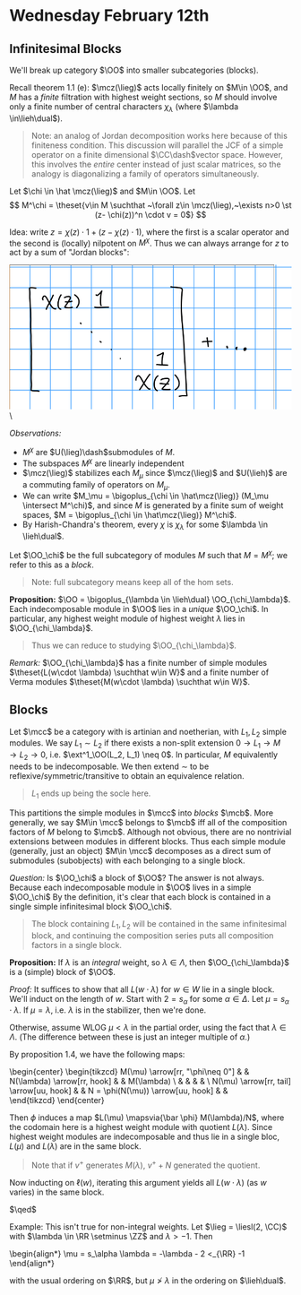 # Wednesday February 12th

## Infinitesimal Blocks

We'll break up category $\OO$ into smaller subcategories (blocks).

Recall theorem 1.1 (e):
$\mcz(\lieg)$ acts locally finitely on $M\in \OO$, and $M$ has a *finite* filtration with highest weight sections, so $M$ should involve only a finite number of central characters $\chi_\lambda$ (where $\lambda \in\lieh\dual$).

> Note: an analog of Jordan decomposition works here because of this finiteness condition.
> This discussion will parallel the JCF of a simple operator on a finite dimensional $\CC\dash$vector space.
> However, this involves the *entire* center instead of just scalar matrices, so the analogy is diagonalizing a family of operators simultaneously.

Let $\chi \in \hat \mcz(\lieg)$ and $M\in \OO$.
Let 
$$
M^\chi = \theset{v\in M \suchthat ~\forall z\in \mcz(\lieg),~\exists n>0 \st (z- \chi(z))^n \cdot v = 0$}
$$

Idea: write $z = \chi(z) \cdot 1 + (z-\chi(z)\cdot 1)$, where the first is a scalar operator and the second is (locally) nilpotent on $M^\chi$.
Thus we can always arrange for $z$ to act by a sum of "Jordan blocks":

![Image](figures/2020-02-12-09:15.png)\


*Observations:*

- $M^\chi$ are $U(\lieg)\dash$submodules of $M$.
- The subspaces $M^\chi$ are linearly independent
- $\mcz(\lieg)$ stabilizes each $M_\mu$ since $\mcz(\lieg)$ and $U(\lieh)$ are a commuting family of operators on $M_\mu$.
- We can write $M_\mu = \bigoplus_{\chi \in \hat\mcz(\lieg)} (M_\mu \intersect M^\chi)$, and since $M$ is generated by a finite sum of weight spaces, $M = \bigoplus_{\chi \in \hat\mcz(\lieg)} M^\chi$. 
- By Harish-Chandra's theorem, every $\chi$ is $\chi_\lambda$ for some $\lambda \in \lieh\dual$.

Let $\OO_\chi$ be the full subcategory of modules $M$ such that $M = M^\chi$; we refer to this as a *block*.

> Note: full subcategory means keep all of the hom sets.

**Proposition:**
$\OO = \bigoplus_{\lambda \in \lieh\dual} \OO_{\chi_\lambda}$.
Each indecomposable module in $\OO$ lies in a *unique* $\OO_\chi$.
In particular, any highest weight module of highest weight $\lambda$ lies in $\OO_{\chi_\lambda}$.

> Thus we can reduce to studying $\OO_{\chi_\lambda}$.

*Remark:*
$\OO_{\chi_\lambda}$ has a finite number of simple modules $\theset{L(w\cdot \lambda) \suchthat w\in W}$ and a finite number of Verma modules $\theset{M(w\cdot \lambda) \suchthat w\in W}$.

## Blocks

Let $\mcc$ be a category with is artinian and noetherian, with $L_1, L_2$ simple modules.
We say $L_1 \sim L_2$ if there exists a non-split extension $0 \to L_1 \to M \to L_2 \to 0$, i.e. $\ext^1_\OO(L_2, L_1) \neq 0$.
In particular, $M$ equivalently needs to be indecomposable.
We then extend $\sim$ to be reflexive/symmetric/transitive to obtain an equivalence relation.

> $L_1$ ends up being the socle here.

This partitions the simple modules in $\mcc$ into *blocks* $\mcb$.
More generally, we say $M\in \mcc$ belongs to $\mcb$ iff all of the composition factors of $M$ belong to $\mcb$.
Although not obvious, there are no nontrivial extensions between modules in different blocks.
Thus each simple module (generally, just an object) $M\in \mcc$ decomposes as a direct sum of submodules (subobjects) with each belonging to a single block.

*Question:*
Is $\OO_\chi$ a block of $\OO$?
The answer is not always. Because each indecomposable module in $\OO$ lives in a simple $\OO_\chi$
By the definition, it's clear that each block is contained in a single simple infinitesimal block $\OO_\chi$.

> The block containing $L_1, L_2$ will be contained in the same infinitesimal block, and continuing the composition series puts all composition factors in a single block.

**Proposition:**
If $\lambda$ is an *integral* weight, so $\lambda \in \Lambda$, then $\OO_{\chi_\lambda}$ is a (simple) block of $\OO$.

*Proof:*
It suffices to show that all $L(w\cdot \lambda)$ for $w\in W$ lie in a single block.
We'll induct on the length of $w$.
Start with $2 = s_\alpha$ for some $\alpha\in \Delta$.
Let $\mu = s_\alpha \cdot \lambda$.
If $\mu = \lambda$, i.e. $\lambda$ is in the stabilizer, then we're done.

Otherwise, assume WLOG $\mu < \lambda$ in the partial order, using the fact that $\lambda \in \Lambda$.
(The difference between these is just an integer multiple of $\alpha$.)

By proposition 1.4, we have the following maps:

\begin{center}
\begin{tikzcd}
M(\mu) \arrow[rr, "\phi\neq 0"]           &  & N(\lambda) \arrow[rr, hook]       &  & M(\lambda) \\
                                          &  &                                   &  &            \\
N(\mu) \arrow[rr, tail] \arrow[uu, hook]  &  & N = \phi(N(\mu)) \arrow[uu, hook] &  &           
\end{tikzcd}
\end{center}

Then $\phi$ induces a map $L(\mu) \mapsvia{\bar \phi} M(\lambda)/N$, where the codomain here is a highest weight module with quotient $L(\lambda)$.
Since highest weight modules are indecomposable and thus lie in a single bloc, $L(\mu)$ and $L(\lambda)$ are in the same block.

> Note that if $v^+$ generates $M(\lambda)$, $v^+ + N$ generated the quotient.

Now inducting on $\ell(w)$, iterating this argument yields all $L(w\cdot \lambda)$ (as $w$ varies) in the same block.

$\qed$

Example:
This isn't true for non-integral weights.
Let $\lieg = \liesl(2, \CC)$ with $\lambda \in \RR \setminus \ZZ$ and $\lambda > -1$.
Then

\begin{align*}
\mu = s_\alpha \lambda = -\lambda - 2 <_{\RR} -1
\end{align*}

with the usual ordering on $\RR$, but $\mu \not > \lambda$ in the ordering on $\lieh\dual$.

